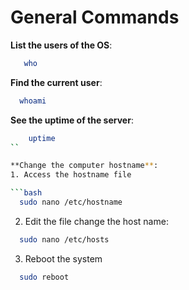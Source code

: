 # General Commands

**List the users of the OS**:

```bash
   who
```

**Find the current user**:

```bash
  whoami
```

**See the uptime of the server**:

```bash
    uptime
``

**Change the computer hostname**:
1. Access the hostname file

```bash
  sudo nano /etc/hostname
```

2. Edit the file change the host name:

```bash
  sudo nano /etc/hosts
```

3. Reboot the system

```bash
  sudo reboot
```
